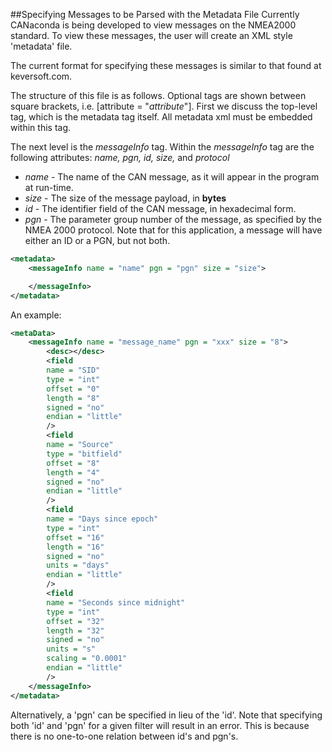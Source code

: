 ##Specifying Messages to be Parsed with the Metadata File
Currently CANaconda is being developed to view messages on the NMEA2000 standard. To view these messages, the user will create an XML style 'metadata' file. 

The current format for specifying these messages is similar to that found at keversoft.com. 

The structure of this file is as follows. Optional tags are shown between square brackets, i.e. [attribute = "*attribute*"]. First we discuss the top-level tag, which is the metadata tag itself. All metadata xml must be embedded within this tag.

The next level is the *messageInfo* tag. Within the *messageInfo* tag are the following attributes: *name, pgn, id, size,* and *protocol*
 * *name* - The name of the CAN message, as it will appear in the program at run-time. 
 * *size* - The size of the message payload, in **bytes**
 * *id* - The identifier field of the CAN message, in hexadecimal form.
 * *pgn* - The parameter group number of the message, as specified by the NMEA 2000 protocol. Note that for this application, a message will have either an ID or a PGN, but not both.

```xml
<metadata>
    <messageInfo name = "name" pgn = "pgn" size = "size">

    </messageInfo>
</metadata>
```

 An example:



```xml
<metaData>
	<messageInfo name = "message_name" pgn = "xxx" size = "8"> 
		<desc></desc>
		<field 
		name = "SID"
        type = "int"
		offset = "0" 
		length = "8" 
		signed = "no" 
		endian = "little"
		/>
		<field 
		name = "Source" 
        type = "bitfield"
		offset = "8" 
		length = "4" 
		signed = "no" 
		endian = "little"
		/>
		<field 
		name = "Days since epoch" 
        type = "int"
		offset = "16" 
		length = "16" 
		signed = "no" 
		units = "days" 
		endian = "little"
		/>
		<field 
		name = "Seconds since midnight" 
        type = "int"
		offset = "32" 
		length = "32" 
		signed = "no" 
		units = "s" 
        scaling = "0.0001"
		endian = "little"
		/>
	</messageInfo>
</metadata>
```

Alternatively, a 'pgn' can be specified in lieu of the 'id'. Note that specifying both 'id' and 'pgn' for a given filter will result in an error. This is because there is no one-to-one relation between id's and pgn's.
